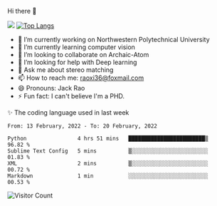 Hi there 👋

![](https://github-readme-stats.vercel.app/api?username=Raohaocheng)
[![Top Langs](https://github-readme-stats.vercel.app/api/top-langs/?username=Raohaocheng&layout=compact)](https://github.com/anuraghazra/github-readme-stats)

- 🔭 I’m currently working on Northwestern Polytechnical University
- 🌱 I’m currently learning computer vision
- 👯 I’m looking to collaborate on Archaic-Atom
- 🤔 I’m looking for help with Deep learning
- 💬 Ask me about stereo matching
- 📫 How to reach me: raoxi36@foxmail.com
- 😄 Pronouns: Jack Rao
- ⚡ Fun fact: I can't believe I'm a PHD.

✨ The coding language used in last week
<!--START_SECTION:waka-->
```text
From: 13 February, 2022 - To: 20 February, 2022

Python                4 hrs 51 mins   ████████████████████████▒   96.82 % 
Sublime Text Config   5 mins          ▒░░░░░░░░░░░░░░░░░░░░░░░░   01.83 % 
XML                   2 mins          ▒░░░░░░░░░░░░░░░░░░░░░░░░   00.72 % 
Markdown              1 min           ░░░░░░░░░░░░░░░░░░░░░░░░░   00.53 % 
```
<!--END_SECTION:waka-->

![Visitor Count](https://profile-counter.glitch.me/Raohaocheng/count.svg)
